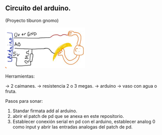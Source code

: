 ## Circuito del arduino.

(Proyecto tiburon gnomo)

<img src= "https://github.com/Kaziuz/SensorfourArduino/blob/master/objetosArduino/esquema.png">

Herramientas:

-> 2 caimanes.
-> resistencia 2 o 3 megas.
-> arduino
-> vaso con agua o fruta.

Pasos para sonar:

1. Standar firmata add al arduino.
2. abrir el patch de pd que se anexa en este repositorio.
3. Establecer conexión serial en pd con el arduino, establecer analog 0 como input y abrir las entradas analogas del patch de pd.
